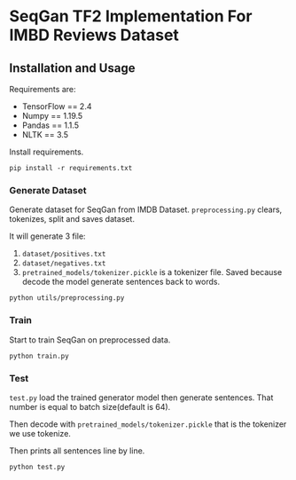 # SeqGan TF2 Implementation For IMBD Reviews Dataset

## Installation and Usage

Requirements are:
- TensorFlow == 2.4
- Numpy == 1.19.5
- Pandas == 1.1.5
- NLTK == 3.5

Install requirements.
```
pip install -r requirements.txt
```
### Generate Dataset
Generate dataset for SeqGan from IMDB Dataset.
`preprocessing.py` clears, tokenizes, split and saves dataset. 

It will generate 3 file: 
1. `dataset/positives.txt`
2. `dataset/negatives.txt`
3. `pretrained_models/tokenizer.pickle` is a tokenizer file. Saved because decode the model generate sentences back to words.
```
python utils/preprocessing.py
```

### Train
Start to train SeqGan on preprocessed data.
```
python train.py
```

### Test
`test.py` load the trained generator model then generate sentences. That number is equal to batch size(default is 64). 

Then decode with `pretrained_models/tokenizer.pickle` that is the tokenizer we use tokenize.

Then prints all sentences line by line.
```
python test.py
```

